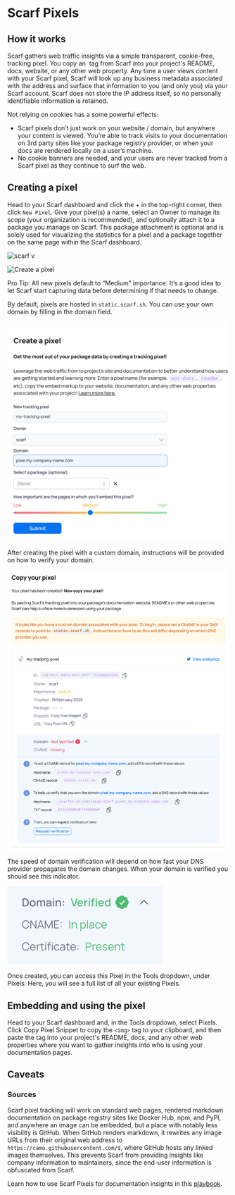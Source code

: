 # Scarf Pixels

## How it works

Scarf gathers web traffic insights via a simple transparent, cookie-free, tracking pixel. You copy an <img> tag from Scarf into your project's README, docs, website, or any other web property. Any time a user views content with your Scarf pixel, Scarf will look up any business metadata associated with the address and surface that information to you (and only you) via your Scarf account. Scarf does not store the IP address itself, so no personally identifiable information is retained.

Not relying on cookies has a some powerful effects:

- Scarf pixels don’t just work on your website / domain, but anywhere your content is viewed. You’re able to track visits to your documentation on 3rd party sites like your package registry provider, or when your docs are rendered locally on a user’s machine.
- No cookie banners are needed, and your users are never tracked from a Scarf pixel as they continue to surf the web.

## Creating a pixel

Head to your Scarf dashboard and click the + in the top-right corner, then click `New Pixel`. Give your pixel(s) a name, select an Owner to manage its scope (your organization is recommended), and optionally attach it to a package you manage on Scarf. This package attachment is optional and is solely used for visualizing the statistics for a pixel and a package together on the same page within the Scarf dashboard.


![scarf v](https://github.com/user-attachments/assets/11889d39-dcd2-4dac-80d5-8af0014e79db)

![Create a pixel](https://github.com/user-attachments/assets/68a1d426-214e-43ad-9d5c-07389d17fa29)


Pro Tip: All new pixels default to “Medium” importance. It’s a good idea to let Scarf start capturing data before determining if that needs to change.


By default, pixels are hosted in `static.scarf.sh`. You can use your own domain by filling in the domain field.

![create pixel with custom domain](./assets/pics/scarf-pixels/create-a-pixel-with-custom-domain.png)

After creating the pixel with a custom domain, instructions will be provided on how to verify your domain.

![pixel custom domain instructions](./assets/pics/scarf-pixels/pixel-custom-domain-instructions.png)

The speed of domain verification will depend on how fast your DNS provider propagates the domain changes. When your domain is verified you should see this indicator.

![pixel custom domain verified](./assets/pics/scarf-pixels/pixel-domain-verified.png)

Once created, you can access this Pixel in the Tools dropdown, under Pixels. Here, you will see a full list of all your existing Pixels.

## Embedding and using the pixel

Head to your Scarf dashboard and, in the Tools dropdown, select Pixels. Click Copy Pixel Snippet to copy the `<img>` tag to your clipboard, and then paste the tag into your project's README, docs, and any other web properties where you want to gather insights into who is using your documentation pages.

## Caveats

### Sources

Scarf pixel tracking will work on standard web pages, rendered markdown documentation on package registry sites like Docker Hub, npm, and PyPI, and anywhere an image can be embedded, but a place with notably less visibility is GitHub. When GitHub renders markdown, it rewrites any image URLs from their original web address to `https://camo.githubusercontent.com/$`, where GitHub hosts any linked images themselves. This prevents Scarf from providing insights like company information to maintainers, since the end-user information is obfuscated from Scarf.

Learn how to use Scarf Pixels for documentation insights in this [playbook](https://about.scarf.sh/post/track-your-projects-documentation-views).
